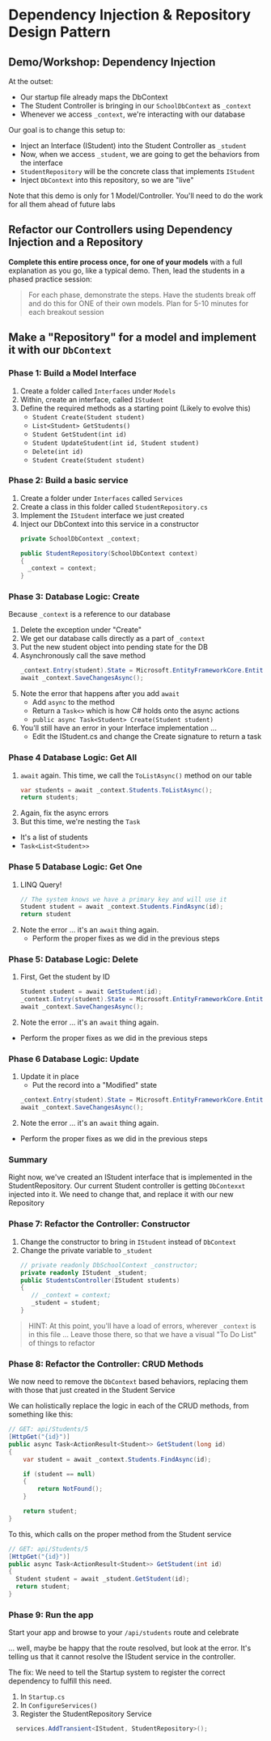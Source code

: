 # Dependency Injection & Repository Design Pattern

## Demo/Workshop: Dependency Injection

At the outset:

- Our startup file already maps the DbContext
- The Student Controller is bringing in our `SchoolDbContext` as `_context`
- Whenever we access `_context`, we're interacting with our database

Our goal is to change this setup to:

- Inject an Interface (IStudent) into the Student Controller as `_student`
- Now, when we access `_student`, we are going to get the behaviors from the interface
- `StudentRepository` will be the concrete class that implements `IStudent`
- Inject `DbContext` into this repository, so we are "live"

Note that this demo is only for 1 Model/Controller. You'll need to do the work for all them ahead of future labs

## Refactor our Controllers using Dependency Injection and a Repository

**Complete this entire process once, for one of your models** with a full explanation as you go, like a typical demo. Then, lead the students in a phased practice session:

> For each phase, demonstrate the steps. Have the students break off and do this for ONE of their own models. Plan for 5-10 minutes for each breakout session

## Make a "Repository" for a model and implement it with our `DbContext`

### Phase 1: Build a Model Interface

1. Create a folder called `Interfaces` under `Models`
1. Within, create an interface, called `IStudent`
1. Define the required methods as a starting point (Likely to evolve this)
   - `Student Create(Student student)`
   - `List<Student> GetStudents()`
   - `Student GetStudent(int id)`
   - `Student UpdateStudent(int id, Student student)`
   - `Delete(int id)`
   - `Student Create(Student student)`


### Phase 2: Build a basic service

1. Create a folder under `Interfaces` called `Services`
1. Create a class in this folder called `StudentRepository.cs`
1. Implement the `IStudent` interface we just created
1. Inject our DbContext into this service in a constructor
   ```csharp
   private SchoolDbContext _context;

   public StudentRepository(SchoolDbContext context)
   {
     _context = context;
   }
   ```

### Phase 3: Database Logic: Create

Because `_context` is a reference to our database

1. Delete the exception under "Create"
1. We get our database calls directly as a part of `_context`
1. Put the new student object into pending state for the DB
1. Asynchronously call the save method
   ```csharp
   _context.Entry(student).State = Microsoft.EntityFrameworkCore.EntityState.Added;
   await _context.SaveChangesAsync();
   ```
1. Note the error that happens after you add `await`
   - Add `async` to the method
   - Return a `Task<>` which is how C# holds onto the async actions
   - `public async Task<Student> Create(Student student)`
1. You'll still have an error in your Interface implementation ...
   - Edit the IStudent.cs and change the Create signature to return a task

### Phase 4 Database Logic: Get All

1. `await` again. This time, we call the `ToListAsync()` method on our table
   ```csharp
   var students = await _context.Students.ToListAsync();
   return students;
   ```
1. Again, fix the async errors
1. But this time, we're nesting the `Task`
  - It's a list of students
  - `Task<List<Student>>`


### Phase 5 Database Logic: Get One

1. LINQ Query!
   ```csharp
   // The system knows we have a primary key and will use it
   Student student = await _context.Students.FindAsync(id);
   return student
   ```
1. Note the error ... it's an `await` thing again.
   - Perform the proper fixes as we did in the previous steps

### Phase 5: Database Logic: Delete

1. First, Get the student by ID
   ```csharp
   Student student = await GetStudent(id);
   _context.Entry(student).State = Microsoft.EntityFrameworkCore.EntityState.Deleted;
   await _context.SaveChangesAsync();
   ```
1. Note the error ... it's an `await` thing again.
  - Perform the proper fixes as we did in the previous steps


### Phase 6 Database Logic: Update

1. Update it in place
   - Put the record into a "Modified" state
   ```csharp
   _context.Entry(student).State = Microsoft.EntityFrameworkCore.EntityState.Modified;
   await _context.SaveChangesAsync();
   ```
1. Note the error ... it's an `await` thing again.
  - Perform the proper fixes as we did in the previous steps

### Summary

Right now, we've created an IStudent interface that is implemented in the StudentRepository. Our current Student controller is getting `DbContexxt` injected into it. We need to change that, and replace it with our new Repository

### Phase 7: Refactor the Controller: Constructor

1. Change the constructor to bring in `IStudent` instead of `DbContext`
1. Change the private variable to `_student`
   ```csharp
   // private readonly DbSchoolContext _constructor;
   private readonly IStudent _student;
   public StudentsController(IStudent students)
   {
      // _context = context;
      _student = student;
   }
   ```
 > HINT: At this point, you'll have a load of errors, wherever `_context` is in this file ... Leave those there, so that we have a visual "To Do List" of things to refactor

### Phase 8: Refactor the Controller: CRUD Methods

We now need to remove the `DbContext` based behaviors, replacing them with those that just created in the Student Service

We can holistically replace the logic in each of the CRUD methods, from something like this:

```csharp
// GET: api/Students/5
[HttpGet("{id}")]
public async Task<ActionResult<Student>> GetStudent(long id)
{
    var student = await _context.Students.FindAsync(id);

    if (student == null)
    {
        return NotFound();
    }

    return student;
}
```

To this, which calls on the proper method from the Student service

```csharp
// GET: api/Students/5
[HttpGet("{id}")]
public async Task<ActionResult<Student>> GetStudent(int id)
{
  Student student = await _student.GetStudent(id);
  return student;
}
```

### Phase 9: Run the app

Start your app and browse to your `/api/students` route and celebrate

... well, maybe be happy that the route resolved, but look at the error. It's telling us that it cannot resolve the IStudent service in the controller.

The fix: We need to tell the Startup system to register the correct dependency to fulfill this need.

1. In `Startup.cs`
1. In `ConfigureServices()`
1. Register the StudentRepository Service

```csharp
  services.AddTransient<IStudent, StudentRepository>();
```



